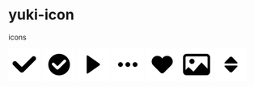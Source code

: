 # yuki-icon
icons

<img width="64px" src="https://raw.githubusercontent.com/limichange/yuki-icon/master/png/1.png"/>
<img width="64px" src="https://raw.githubusercontent.com/limichange/yuki-icon/master/png/2.png"/>
<img width="64px" src="https://raw.githubusercontent.com/limichange/yuki-icon/master/png/3.png"/>
<img width="64px" src="https://raw.githubusercontent.com/limichange/yuki-icon/master/png/4.png"/>
<img width="64px" src="https://raw.githubusercontent.com/limichange/yuki-icon/master/png/5.png"/>
<img width="64px" src="https://raw.githubusercontent.com/limichange/yuki-icon/master/png/6.png"/>
<img width="64px" src="https://raw.githubusercontent.com/limichange/yuki-icon/master/png/7.png"/>
